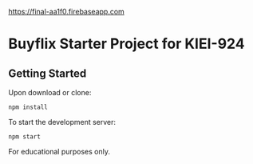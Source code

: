 https://final-aa1f0.firebaseapp.com

# Buyflix Starter Project for KIEI-924

## Getting Started


Upon download or clone:

```
npm install
```

To start the development server:

```
npm start
```

For educational purposes only.
